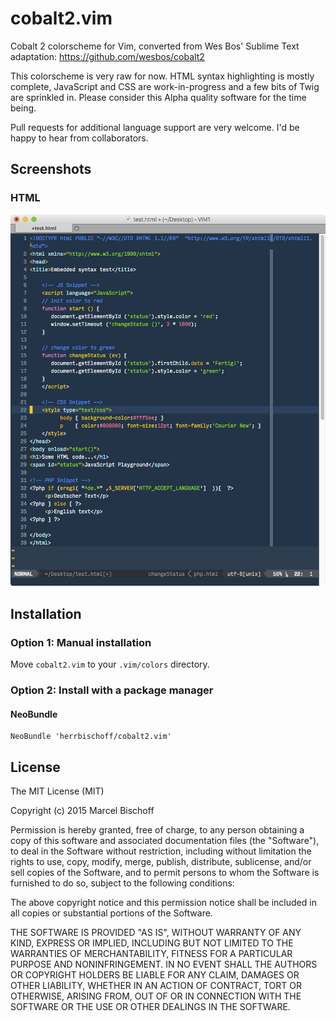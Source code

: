 # cobalt2.vim
Cobalt 2 colorscheme for Vim, converted from Wes Bos' Sublime Text adaptation: https://github.com/wesbos/cobalt2

This colorscheme is very raw for now. HTML syntax highlighting is mostly
complete, JavaScript and CSS are work-in-progress and a few bits of Twig are
sprinkled in. Please consider this Alpha quality software for the time being.

Pull requests for additional language support are very welcome. I'd be happy to
hear from collaborators.

## Screenshots

### HTML
![HTML](assets/html.png)

## Installation

### Option 1: Manual installation

Move `cobalt2.vim` to your `.vim/colors` directory.

### Option 2: Install with a package manager

#### NeoBundle

```
NeoBundle 'herrbischoff/cobalt2.vim'
```

## License

The MIT License (MIT)

Copyright (c) 2015 Marcel Bischoff

Permission is hereby granted, free of charge, to any person obtaining a copy
of this software and associated documentation files (the "Software"), to deal
in the Software without restriction, including without limitation the rights
to use, copy, modify, merge, publish, distribute, sublicense, and/or sell
copies of the Software, and to permit persons to whom the Software is
furnished to do so, subject to the following conditions:

The above copyright notice and this permission notice shall be included in all
copies or substantial portions of the Software.

THE SOFTWARE IS PROVIDED "AS IS", WITHOUT WARRANTY OF ANY KIND, EXPRESS OR
IMPLIED, INCLUDING BUT NOT LIMITED TO THE WARRANTIES OF MERCHANTABILITY,
FITNESS FOR A PARTICULAR PURPOSE AND NONINFRINGEMENT. IN NO EVENT SHALL THE
AUTHORS OR COPYRIGHT HOLDERS BE LIABLE FOR ANY CLAIM, DAMAGES OR OTHER
LIABILITY, WHETHER IN AN ACTION OF CONTRACT, TORT OR OTHERWISE, ARISING FROM,
OUT OF OR IN CONNECTION WITH THE SOFTWARE OR THE USE OR OTHER DEALINGS IN THE
SOFTWARE.
